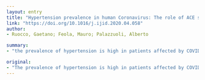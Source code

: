 ```yaml
---
layout: entry
title: "Hypertension prevalence in human Coronavirus: The role of ACE system in infection spread and severity"
link: "https://doi.org/10.1016/j.ijid.2020.04.058"
author:
- Ruocco, Gaetano; Feola, Mauro; Palazzuoli, Alberto

summary:
- "the prevalence of hypertension is high in patients affected by COVID infection. The ACE system is not uniformly expressed in all the human races. Current differences could hypothesize some geographical discrepancies of infection around the world. Animal studies showed that ACE2 receptor is a potential pathway for host infections. In this report we summarized the current evidences in favour or against the administration of ACE blockade in the era. This report summarizes the evidences to support or against administration of current drugs ACE-i/ARB is high. Hypertension is linked to increased risk of infection in the human race."

original:
- "The prevalence of hypertension is high in patients affected by COVID infection and it appears related to increased risk of mortality in many epidemiological studies. The ACE system is not uniformly expressed in all the human races, and current differences could hypothesize some geographical discrepancies of infection around the world. However, animal studies showed that ACE2 receptor is a potential pathway for host infection. Because two third of the hypertensive patients take ACE-i/ARB, several concerns have been raised about the detrimental role of current drugs. In this report we summarized the current evidences in favour or against the administration of ACE blockade in the COVID era."
---
```


